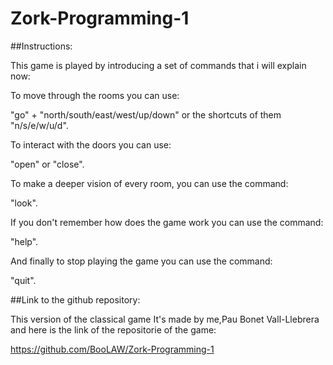 # Zork-Programming-1
##Instructions:

This game is played by introducing a set of commands that i will explain now:

To move through the rooms you can use:

"go" + "north/south/east/west/up/down" or the shortcuts of them "n/s/e/w/u/d".

To interact with the doors you can use: 

"open" or "close".

To make a deeper vision of every room, you can use the command:

"look".

If you don't remember how does the game work you can use the command:

"help".

And finally to stop playing the game you can use the command:

"quit".

##Link to the github repository:

This version of the classical game It's made by me,Pau Bonet Vall-Llebrera and here is the link of the repositorie of the game:

https://github.com/BooLAW/Zork-Programming-1


